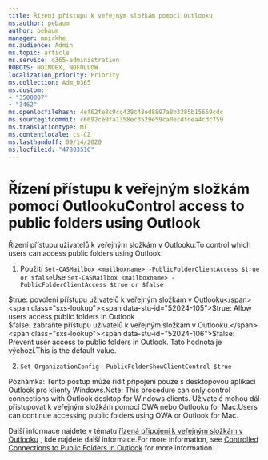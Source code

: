 ```yaml
---
title: Řízení přístupu k veřejným složkám pomocí Outlooku
ms.author: pebaum
author: pebaum
manager: mnirkhe
ms.audience: Admin
ms.topic: article
ms.service: o365-administration
ROBOTS: NOINDEX, NOFOLLOW
localization_priority: Priority
ms.collection: Adm_O365
ms.custom:
- "3500007"
- "3462"
ms.openlocfilehash: 4ef62fe8c9cc438c48ed8897a8b3385b15669cdc
ms.sourcegitcommit: c6692ce0fa1358ec3529e59ca0ecdfdea4cdc759
ms.translationtype: MT
ms.contentlocale: cs-CZ
ms.lasthandoff: 09/14/2020
ms.locfileid: "47803516"
---
```

# <a name="control-access-to-public-folders-using-outlook"></a><span data-ttu-id="52024-102">Řízení přístupu k veřejným složkám pomocí Outlooku</span><span class="sxs-lookup"><span data-stu-id="52024-102">Control access to public folders using Outlook</span></span>

<span data-ttu-id="52024-103">Řízení přístupu uživatelů k veřejným složkám v Outlooku:</span><span class="sxs-lookup"><span data-stu-id="52024-103">To control which users can access public folders using Outlook:</span></span>

1. <span data-ttu-id="52024-104">Použití `Set-CASMailbox <mailboxname> -PublicFolderClientAccess $true or $false`</span><span class="sxs-lookup"><span data-stu-id="52024-104">Use `Set-CASMailbox <mailboxname> -PublicFolderClientAccess $true or $false`</span></span>

<span data-ttu-id="52024-105">$true: povolení přístupu uživatelů k veřejným složkám v Outlooku</span><span class="sxs-lookup"><span data-stu-id="52024-105">$true: Allow users access public folders in Outlook</span></span>  
<span data-ttu-id="52024-106">$false: zabraňte přístupu uživatelů k veřejným složkám v Outlooku.</span><span class="sxs-lookup"><span data-stu-id="52024-106">$false: Prevent user access to public folders in Outlook.</span></span> <span data-ttu-id="52024-107">Tato hodnota je výchozí.</span><span class="sxs-lookup"><span data-stu-id="52024-107">This is the default value.</span></span>  

2. `Set-OrganizationConfig -PublicFolderShowClientControl $true`

<span data-ttu-id="52024-108">Poznámka: Tento postup může řídit připojení pouze s desktopovou aplikací Outlook pro klienty Windows.</span><span class="sxs-lookup"><span data-stu-id="52024-108">Note: This procedure can only control connections with Outlook desktop for Windows clients.</span></span> <span data-ttu-id="52024-109">Uživatelé mohou dál přistupovat k veřejným složkám pomocí OWA nebo Outlooku for Mac.</span><span class="sxs-lookup"><span data-stu-id="52024-109">Users can continue accessing public folders using OWA or Outlook for Mac.</span></span>

<span data-ttu-id="52024-110">Další informace najdete v tématu [řízená připojení k veřejným složkám v Outlooku](https://aka.ms/controlpf) , kde najdete další informace.</span><span class="sxs-lookup"><span data-stu-id="52024-110">For more information, see [Controlled Connections to Public Folders in Outlook](https://aka.ms/controlpf) for more information.</span></span>
